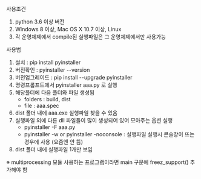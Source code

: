 
사용조건
1. python 3.6 이상 버전
2. Windows 8 이상, Mac OS X 10.7 이상, Linux
3. 각 운영체제에서 compile된 실행파일은 그 운영체제에서만 사용가능

사용법
1. 설치 : pip install pyinstaller
2. 버전확인 : pyinstaller --version
3. 버전업그레이드 : pip install --upgrade pyinstaller
4. 명령프롬프트에서 pyinstaller aaa.py 로 실행
5. 해당폴더에 다음 폴더와 파일 생성됨
     - folders : build, dist
     - file : aaa.spec
6. dist 폴더 내에 aaa.exe 실행파일 찾을 수 있음
7. 실행파일 외에 다른 dll 파일들이 많이 생성되어 있어 모아주는 옵션 실행
     - pyinstaller -F aaa.py
     - pyinstaller -w  or pyinstaller -noconsole : 실행파일 실행시 콘솔창이 뜨는 경우에 사용 (요즘엔 안 뜸)
8. dist 폴더 내에 실행파일 1개만 보임

※ multiprocessing 모듈 사용하는 프로그램이라면 main 구문에 freez_support() 추가해야 함

  
